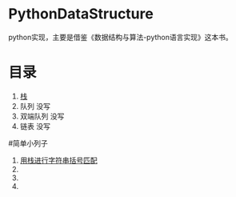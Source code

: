 # PythonDataStructure
python实现，主要是借鉴《数据结构与算法-python语言实现》这本书。
# 目录
1. [栈](https://github.com/unlili/PythonDataStructure/blob/master/stack.py) 
2. 队列  没写
3. 双端队列  没写
4. 链表  没写

#简单小列子
1. [用栈进行字符串括号匹配](https://github.com/unlili/PythonDataStructure/blob/master/stack_test.py)
2. 
3. 
4. 

